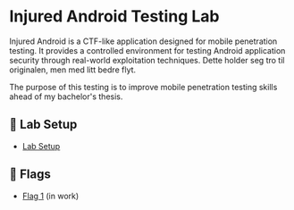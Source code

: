 # Injured Android Testing Lab
Injured Android is a CTF-like application designed for mobile penetration testing. It provides a controlled environment for testing Android application security through real-world exploitation techniques.
Dette holder seg tro til originalen, men med litt bedre flyt.

The purpose of this testing is to improve mobile penetration testing skills ahead of my bachelor's thesis.

## 📌 Lab Setup
- [Lab Setup](lab_setup.md)

## 🚩 Flags
- [Flag 1](flag_1.md) (in work)
